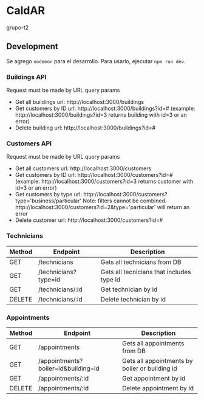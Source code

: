 # CaldAR

grupo-t2

## Development
Se agrego `nodemon` para el desarrollo. Para usarlo, ejecutar `npm run dev`.

### Buildings API
Request must be made by URL query params  
* Get all buildings url: http://localhost:3000/buildings
* Get customers by ID url: http://localhost:3000/buildings?id=# (example: http://localhost:3000/buildings?id=3 returns building with id=3 or an error)
* Delete building url: http://localhost:3000/buildings?id=#
  
### Customers API
Request must be made by URL query params  
* Get all customers url: http://localhost:3000/customers
* Get customers by ID url: http://localhost:3000/customers?id=# (example: http://localhost:3000/customers?id=3 returns customer with id=3 or an error)
* Get customers by type url: http://localhost:3000/customers?type='business/particular'
Note: filters cannot be combined. http://localhost:3000/customers?id=2&type='particular' will return an error  
* Delete customer url: http://localhost:3000/customers?id=#

### Technicians
| Method | Endpoint | Description
|---|---|---|
|GET| /technicians | Gets all technicians from DB |
|GET| /technicians?type=id | Gets all tecnicians that includes type id |
|GET| /technicians/:id | Get technician by id |
|DELETE| /technicians/:id | Delete technician by id |

### Appointments
| Method | Endpoint | Description
|---|---|---|
|GET| /appointments | Gets all appointments from DB |
|GET| /appointments?boiler=id&building=id | Gets all appointments by boiler or building id |
|GET| /appointments/:id | Get appointment by id |
|DELETE| /appointments/:id | Delete appointment by id |